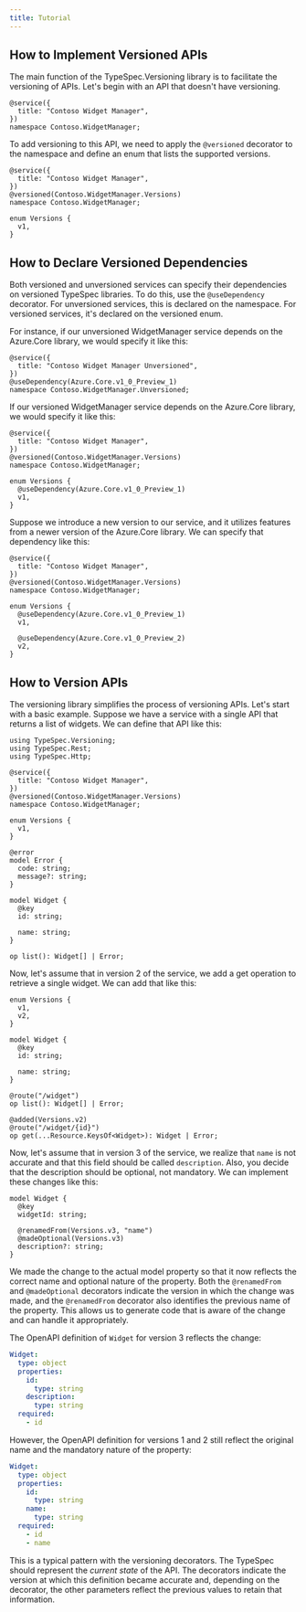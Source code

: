 ```yaml
---
title: Tutorial
---
```


## How to Implement Versioned APIs

The main function of the TypeSpec.Versioning library is to facilitate the versioning of APIs. Let's begin with an API that doesn't have versioning.

```typespec
@service({
  title: "Contoso Widget Manager",
})
namespace Contoso.WidgetManager;
```

To add versioning to this API, we need to apply the `@versioned` decorator to the namespace and define an enum that lists the supported versions.

```typespec
@service({
  title: "Contoso Widget Manager",
})
@versioned(Contoso.WidgetManager.Versions)
namespace Contoso.WidgetManager;

enum Versions {
  v1,
}
```

## How to Declare Versioned Dependencies

Both versioned and unversioned services can specify their dependencies on versioned TypeSpec libraries. To do this, use the `@useDependency` decorator. For unversioned services, this is declared on the namespace. For versioned services, it's declared on the versioned enum.

For instance, if our unversioned WidgetManager service depends on the Azure.Core library, we would specify it like this:

```typespec
@service({
  title: "Contoso Widget Manager Unversioned",
})
@useDependency(Azure.Core.v1_0_Preview_1)
namespace Contoso.WidgetManager.Unversioned;
```

If our versioned WidgetManager service depends on the Azure.Core library, we would specify it like this:

```typespec
@service({
  title: "Contoso Widget Manager",
})
@versioned(Contoso.WidgetManager.Versions)
namespace Contoso.WidgetManager;

enum Versions {
  @useDependency(Azure.Core.v1_0_Preview_1)
  v1,
}
```

Suppose we introduce a new version to our service, and it utilizes features from a newer version of the Azure.Core library. We can specify that dependency like this:

```typespec
@service({
  title: "Contoso Widget Manager",
})
@versioned(Contoso.WidgetManager.Versions)
namespace Contoso.WidgetManager;

enum Versions {
  @useDependency(Azure.Core.v1_0_Preview_1)
  v1,

  @useDependency(Azure.Core.v1_0_Preview_2)
  v2,
}
```

## How to Version APIs

The versioning library simplifies the process of versioning APIs. Let's start with a basic example. Suppose we have a service with a single API that returns a list of widgets. We can define that API like this:

```typespec
using TypeSpec.Versioning;
using TypeSpec.Rest;
using TypeSpec.Http;

@service({
  title: "Contoso Widget Manager",
})
@versioned(Contoso.WidgetManager.Versions)
namespace Contoso.WidgetManager;

enum Versions {
  v1,
}

@error
model Error {
  code: string;
  message?: string;
}

model Widget {
  @key
  id: string;

  name: string;
}

op list(): Widget[] | Error;
```

Now, let's assume that in version 2 of the service, we add a get operation to retrieve a single widget. We can add that like this:

```typespec
enum Versions {
  v1,
  v2,
}

model Widget {
  @key
  id: string;

  name: string;
}

@route("/widget")
op list(): Widget[] | Error;

@added(Versions.v2)
@route("/widget/{id}")
op get(...Resource.KeysOf<Widget>): Widget | Error;
```

Now, let's assume that in version 3 of the service, we realize that `name` is not accurate and that this field should be called `description`. Also, you decide that the description should be optional, not mandatory. We can implement these changes like this:

```typespec
model Widget {
  @key
  widgetId: string;

  @renamedFrom(Versions.v3, "name")
  @madeOptional(Versions.v3)
  description?: string;
}
```

We made the change to the actual model property so that it now reflects the correct name and optional nature of the property. Both the `@renamedFrom` and `@madeOptional` decorators indicate the version in which the change was made, and the `@renamedFrom` decorator also identifies the previous name of the property. This allows us to generate code that is aware of the change and can handle it appropriately.

The OpenAPI definition of `Widget` for version 3 reflects the change:

```yaml
Widget:
  type: object
  properties:
    id:
      type: string
    description:
      type: string
  required:
    - id
```

However, the OpenAPI definition for versions 1 and 2 still reflect the original name and the mandatory nature of the property:

```yaml
Widget:
  type: object
  properties:
    id:
      type: string
    name:
      type: string
  required:
    - id
    - name
```

This is a typical pattern with the versioning decorators. The TypeSpec should represent the _current state_ of the API. The decorators indicate the version at which this definition became accurate and, depending on the decorator, the other parameters reflect the previous values to retain that information.
